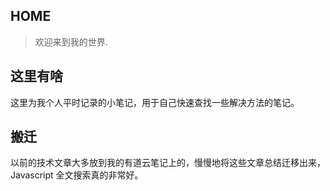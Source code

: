 ## HOME

> 欢迎来到我的世界.

## 这里有啥

这里为我个人平时记录的小笔记，用于自己快速查找一些解决方法的笔记。

## 搬迁

以前的技术文章大多放到我的有道云笔记上的，慢慢地将这些文章总结迁移出来，Javascript 全文搜索真的非常好。